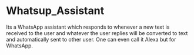 # Whatsup_Assistant
Its a WhatsApp assistant which responds to whenever a new text is received to the user and whatever the user replies will be converted to text and automatically sent to other user. One can even call it Alexa but for WhatsApp. 
